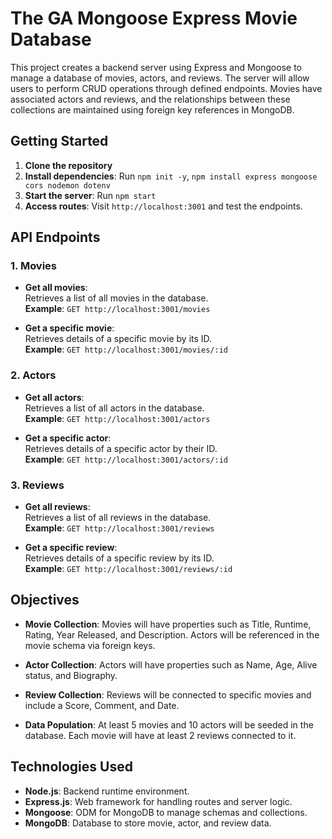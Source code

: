 # The GA Mongoose Express Movie Database

This project creates a backend server using Express and Mongoose to manage a database of movies, actors, and reviews. The server will allow users to perform CRUD operations through defined endpoints. Movies have associated actors and reviews, and the relationships between these collections are maintained using foreign key references in MongoDB.

## Getting Started

1. **Clone the repository**
2. **Install dependencies**: Run `npm init -y`, `npm install express mongoose cors nodemon dotenv`
3. **Start the server**: Run `npm start`
4. **Access routes**: Visit `http://localhost:3001` and test the endpoints.

## API Endpoints

### 1. Movies

- **Get all movies**:  
  Retrieves a list of all movies in the database.  
  **Example**: `GET http://localhost:3001/movies`

- **Get a specific movie**:  
  Retrieves details of a specific movie by its ID.  
  **Example**: `GET http://localhost:3001/movies/:id`

### 2. Actors

- **Get all actors**:  
  Retrieves a list of all actors in the database.  
  **Example**: `GET http://localhost:3001/actors`

- **Get a specific actor**:  
  Retrieves details of a specific actor by their ID.  
  **Example**: `GET http://localhost:3001/actors/:id`

### 3. Reviews

- **Get all reviews**:  
  Retrieves a list of all reviews in the database.  
  **Example**: `GET http://localhost:3001/reviews`

- **Get a specific review**:  
  Retrieves details of a specific review by its ID.  
  **Example**: `GET http://localhost:3001/reviews/:id`

## Objectives

- **Movie Collection**: Movies will have properties such as Title, Runtime, Rating, Year Released, and Description. Actors will be referenced in the movie schema via foreign keys.

- **Actor Collection**: Actors will have properties such as Name, Age, Alive status, and Biography.

- **Review Collection**: Reviews will be connected to specific movies and include a Score, Comment, and Date.

- **Data Population**: At least 5 movies and 10 actors will be seeded in the database. Each movie will have at least 2 reviews connected to it.

## Technologies Used

- **Node.js**: Backend runtime environment.
- **Express.js**: Web framework for handling routes and server logic.
- **Mongoose**: ODM for MongoDB to manage schemas and collections.
- **MongoDB**: Database to store movie, actor, and review data.